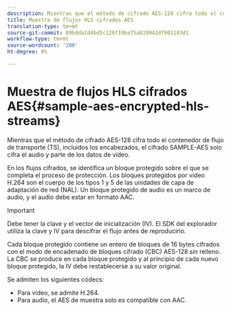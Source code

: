 ```yaml
---
description: Mientras que el método de cifrado AES-128 cifra todo el contenedor de flujo de transporte (TS), incluidos los encabezados, el cifrado SAMPLE-AES solo cifra el audio y parte de los datos de vídeo.
title: Muestra de flujos HLS cifrados AES
translation-type: tm+mt
source-git-commit: 89bdda1d4bd5c126f19ba75a819942df901183d1
workflow-type: tm+mt
source-wordcount: '200'
ht-degree: 0%

---
```



# Muestra de flujos HLS cifrados AES{#sample-aes-encrypted-hls-streams}

Mientras que el método de cifrado AES-128 cifra todo el contenedor de flujo de transporte (TS), incluidos los encabezados, el cifrado SAMPLE-AES solo cifra el audio y parte de los datos de vídeo.

En los flujos cifrados, se identifica un bloque protegido sobre el que se completa el proceso de protección. Los bloques protegidos por vídeo H.264 son el cuerpo de los tipos 1 y 5 de las unidades de capa de adaptación de red (NAL). Un bloque protegido de audio es un marco de audio, y el audio debe estar en formato AAC.

>[!IMPORTANT]
>
>Debe tener la clave y el vector de inicialización (IV). El SDK del explorador utiliza la clave y IV para descifrar el flujo antes de reproducirlo.

Cada bloque protegido contiene un entero de bloques de 16 bytes cifrados con el modo de encadenado de bloques cifrado (CBC) AES-128 sin relleno. La CBC se produce en cada bloque protegido y al principio de cada nuevo bloque protegido, la IV debe restablecerse a su valor original.

Se admiten los siguientes códecs:

* Para vídeo, se admite H.264.
* Para audio, el AES de muestra solo es compatible con AAC.

